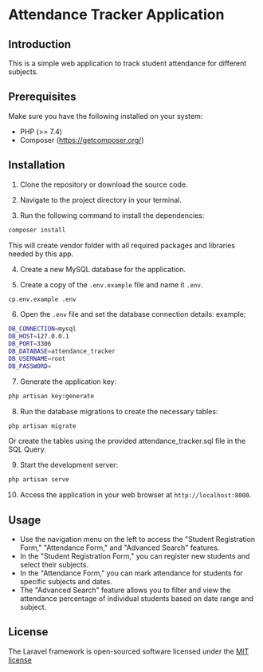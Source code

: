 
# Attendance Tracker Application

## Introduction
This is a simple web application to track student attendance for different subjects.

## Prerequisites
Make sure you have the following installed on your system:
- PHP (>= 7.4)
- Composer (https://getcomposer.org/)

## Installation
1. Clone the repository or download the source code.

2. Navigate to the project directory in your terminal.

3. Run the following command to install the dependencies:
   
```bash
composer install
```
This will create vendor folder with all required packages and libraries needed by this app.

4. Create a new MySQL database for the application.

5. Create a copy of the `.env.example` file and name it `.env`.
```bash
cp.env.example .env
```
6. Open the `.env` file and set the database connection details:
example;
```bash
DB_CONNECTION=mysql
DB_HOST=127.0.0.1
DB_PORT=3306
DB_DATABASE=attendance_tracker
DB_USERNAME=root
DB_PASSWORD=
```

7. Generate the application key:

```bash
php artisan key:generate
```
8. Run the database migrations to create the necessary tables:
```bash
php artisan migrate
```
Or create the tables using the provided attendance_tracker.sql file in the SQL Query.

9. Start the development server:
```bash
php artisan serve
```
10. Access the application in your web browser at `http://localhost:8000`.

## Usage
- Use the navigation menu on the left to access the "Student Registration Form," "Attendance Form," and "Advanced Search" features.
- In the "Student Registration Form," you can register new students and select their subjects.
- In the "Attendance Form," you can mark attendance for students for specific subjects and dates.
- The "Advanced Search" feature allows you to filter and view the attendance percentage of individual students based on date range and subject.

## License

The Laravel framework is open-sourced software licensed under the [MIT license](https://opensource.org/licenses/MIT)